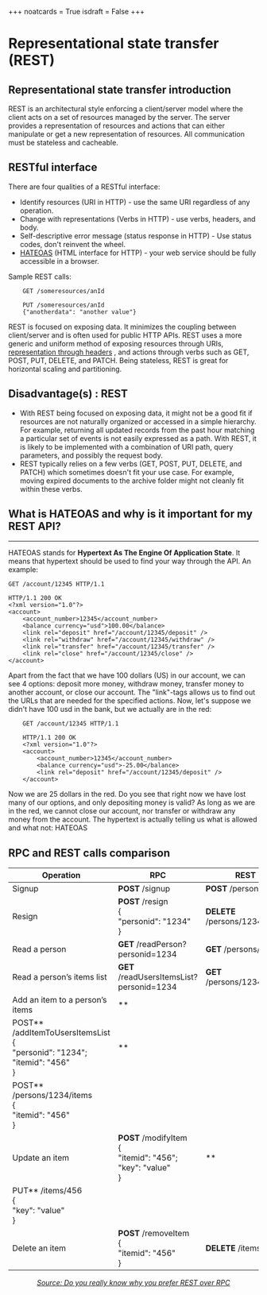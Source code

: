+++ noatcards = True isdraft = False +++

# Representational state transfer (REST)

## Representational state transfer introduction

REST is an architectural style enforcing a client/server model where the client acts on a set of resources managed by
the server. The server provides a representation of resources and actions that can either manipulate or get a new
representation of resources. All communication must be stateless and cacheable.

## RESTful interface

There are four qualities of a RESTful interface:

- Identify resources (URI in HTTP)  - use the same URI regardless of any operation.
- Change with representations (Verbs in HTTP)  - use verbs, headers, and body.
- Self-descriptive error message (status response in HTTP)  - Use status codes, don't reinvent the wheel.
- [HATEOAS](http://restcookbook.com/Basics/hateoas/)  (HTML interface for HTTP)  - your web service should be fully
  accessible in a browser.

Sample REST calls:

```
    GET /someresources/anId
    
    PUT /someresources/anId
    {"anotherdata": "another value"}
```

REST is focused on exposing data. It minimizes the coupling between client/server and is often used for public HTTP
APIs. REST uses a more generic and uniform method of exposing resources through
URIs, [representation through headers](https://github.com/for-GET/know-your-http-well/blob/master/headers.md) , and
actions through verbs such as GET, POST, PUT, DELETE, and PATCH. Being stateless, REST is great for horizontal scaling
and partitioning.

## Disadvantage(s) : REST

- With REST being focused on exposing data, it might not be a good fit if resources are not naturally organized or
  accessed in a simple hierarchy. For example, returning all updated records from the past hour matching a particular
  set of events is not easily expressed as a path. With REST, it is likely to be implemented with a combination of URI
  path, query parameters, and possibly the request body.
- REST typically relies on a few verbs (GET, POST, PUT, DELETE, and PATCH) which sometimes doesn't fit your use case.
  For example, moving expired documents to the archive folder might not cleanly fit within these verbs.

## What is HATEOAS and why is it important for my REST API?
--------------------------------------------------------

HATEOAS stands for **Hypertext As The Engine Of Application State**. It means that hypertext should be used to find your
way through the API. An example:

```
GET /account/12345 HTTP/1.1

HTTP/1.1 200 OK
<?xml version="1.0"?>
<account>
    <account_number>12345</account_number>
    <balance currency="usd">100.00</balance>
    <link rel="deposit" href="/account/12345/deposit" />
    <link rel="withdraw" href="/account/12345/withdraw" />
    <link rel="transfer" href="/account/12345/transfer" />
    <link rel="close" href="/account/12345/close" />
</account>
```

Apart from the fact that we have 100 dollars (US) in our account, we can see 4 options: deposit more money, withdraw
money, transfer money to another account, or close our account. The "link"-tags allows us to find out the URLs that are
needed for the specified actions. Now, let's suppose we didn't have 100 usd in the bank, but we actually are in the red:

```
    GET /account/12345 HTTP/1.1
    
    HTTP/1.1 200 OK
    <?xml version="1.0"?>
    <account>
        <account_number>12345</account_number>
        <balance currency="usd">-25.00</balance>
        <link rel="deposit" href="/account/12345/deposit" />
    </account>
```

Now we are 25 dollars in the red. Do you see that right now we have lost many of our options, and only depositing money
is valid? As long as we are in the red, we cannot close our account, nor transfer or withdraw any money from the
account. The hypertext is actually telling us what is allowed and what not: HATEOAS

## RPC and REST calls comparison

| Operation | RPC | REST |
|---|---|---|
| Signup    | **POST** /signup | **POST** /persons |
| Resign    | **POST** /resign<br/>{<br/>"personid": "1234"<br/>} | **DELETE** /persons/1234 |
| Read a person | **GET** /readPerson?personid=1234 | **GET** /persons/1234 |
| Read a person’s items list | **GET** /readUsersItemsList?personid=1234 | **GET** /persons/1234/items |
| Add an item to a person’s items | **
POST** /addItemToUsersItemsList<br/>{<br/>"personid": "1234";<br/>"itemid": "456"<br/>} | **
POST** /persons/1234/items<br/>{<br/>"itemid": "456"<br/>} |
| Update an item    | **POST** /modifyItem<br/>{<br/>"itemid": "456";<br/>"key": "value"<br/>} | **
PUT** /items/456<br/>{<br/>"key": "value"<br/>} |
| Delete an item | **POST** /removeItem<br/>{<br/>"itemid": "456"<br/>} | **DELETE** /items/456 |

<p align="center">
  <i><a href=https://apihandyman.io/do-you-really-know-why-you-prefer-rest-over-rpc/>Source: Do you really know why you prefer REST over RPC</a></i>
</p>